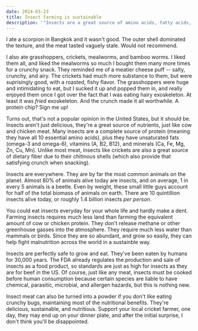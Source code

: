 ```yaml
---
date: 2024-03-23
title: Insect farming is sustainable
description: '"Insects are a great source of amino acids, fatty acids, vitamins, minerals, and fiber, while also being sustainable to grow because they require less land and water. They also taste great!"'
---
```

I ate a scorpion in Bangkok and it wasn't good. The outer shell dominated the texture, and the meat tasted vaguely stale. Would not recommend. 

I also ate grasshoppers, crickets, mealworms, and bamboo worms. I liked them all, and liked the mealworms so much I bought them many more times for a crunchy snack. They reminded me of a meatier cheese puff -- salty, crunchy, and airy. The crickets had much more substance to them, but were suprisingly good, with a roasted, fishy flavor. The grasshoppers were huge and intimidating to eat, but I sucked it up and popped them in, and really enjoyed them once I got over the fact that I was eating hairy exoskeleton. At least it was *fried* exoskeleton. And the crunch made it all worthwhile. A protein chip? Sign me up!

Turns out, that's not a popular opinion in the United States, but it should be. Insects aren't just delicious, they're a great source of nutrients, just like cow and chicken meat. Many insects are a complete source of protein (meaning they have all 10 essential amino acids), plus they have unsaturated fats (omega-3 and omega-6), vitamins (A, B2, B12), and minerals (Ca, Fe, Mg, Zn, Cu, Mn). Unlike most meat, insects like crickets are also a great source of dietary fiber due to their chitinous shells (which also provide that satisfying crunch when snacking). 

Insects are everywhere. They are by far the most common animals on the planet. Almost 80% of animals alive today are insects, and on average, 1 in every 5 animals is a beetle. Even by weight, these small little guys account for half of the total biomass of animals on earth. There are 10 quintillion insects alive today, or roughly 1.4 billion insects *per person*. 

You could eat insects everyday for your whole life and hardly make a dent. Farming insects requires much less land than farming the equivalent amount of cow or chicken protein. They don't release methane or other greenhouse gasses into the atmosphere. They require much less water than mammals or birds. Since they are so abundant, and grow so easily, they can help fight malnutrition across the world in a sustainble way.

Insects are perfectly safe to grow and eat. They've been eaten by humans for 30,000 years. The FDA already regulates the production and sale of insects as a food product, so standards are just as high for insects as they are for beef in the US. Of course, just like any meat, insects must be cooked before human consumption because certain species are liable to have chemical, parasitic, microbial, and allergen hazards, but this is nothing new.

Insect meat can also be turned into a powder if you don't like eating crunchy bugs, maintaining most of the nutritional benefits. They're delicious, sustainable, and nutritious. Support your local cricket farmer, one day, they may end up on your dinner plate, and after the initial surprise, I don't think you'll be disappointed.





